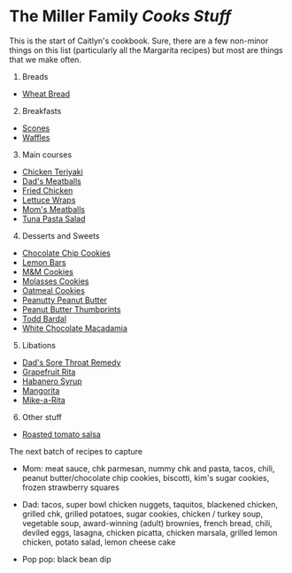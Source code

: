 # The Miller Family _Cooks Stuff_

This is the start of Caitlyn's cookbook. Sure, there are a few non-minor things on this list (particularly all the Margarita recipes) but most are things that we make often.

1. Breads

- [Wheat Bread](wheat-bread.pdf)

2. Breakfasts

- [Scones](scones.pdf)
- [Waffles](waffles.pdf)

3. Main courses

- [Chicken Teriyaki](chicken-teriyaki.pdf)
- [Dad's Meatballs](dads-meatballs.pdf)
- [Fried Chicken](fried-chicken.pdf)
- [Lettuce Wraps](lettuce-wraps.pdf)
- [Mom's Meatballs](moms-meatballs.pdf)
- [Tuna Pasta Salad](tuna-pasta-salad.pdf)

4. Desserts and Sweets

- [Chocolate Chip Cookies](chocolate-chip.pdf)
- [Lemon Bars](lemon-bars.pdf)
- [M&M Cookies](m-and-m-cookies.pdf)
- [Molasses Cookies](molasses-cookies.pdf)
- [Oatmeal Cookies](oatmeal-cookies.pdf)
- [Peanutty Peanut Butter](peanut-butter.pdf)
- [Peanut Butter Thumbprints](peanut-butter-thumbprints.pdf)
- [Todd Bardal](todd-bardal.pdf)
- [White Chocolate Macadamia](white-choco-macadamia.pdf)

5. Libations

- [Dad's Sore Throat Remedy](hot-toddy.pdf)
- [Grapefruit Rita](grapefruit-rita.pdf)
- [Habanero Syrup](habanero-syrup.pdf)
- [Mangorita](mango-rita.pdf)
- [Mike-a-Rita](mike-a-rita.pdf)

6. Other stuff

- [Roasted tomato salsa](salsa.pdf)

The next batch of recipes to capture

- Mom: meat sauce, chk parmesan, nummy chk and pasta, tacos, chili, peanut butter/chocolate chip cookies, biscotti, kim's sugar cookies, frozen strawberry squares

- Dad: tacos, super bowl chicken nuggets, taquitos, blackened chicken, grilled chk, grilled potatoes, sugar cookies, chicken / turkey soup, vegetable soup, award-winning (adult) brownies, french bread, chili, deviled eggs, lasagna, chicken picatta, chicken marsala, grilled lemon chicken, potato salad, lemon cheese cake

- Pop pop: black bean dip

<!-- ls *.tex | sort | sed -r 's/.tex//;s/([-a-z]+)/* [\1](\1.pdf)/' >> readme.md -->
